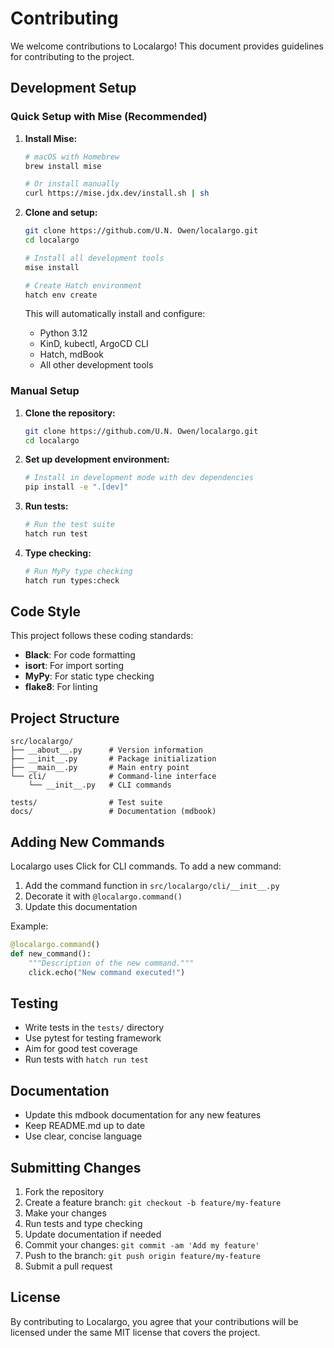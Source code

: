# Contributing

We welcome contributions to Localargo! This document provides guidelines for contributing to the project.

## Development Setup

### Quick Setup with Mise (Recommended)

1. **Install Mise:**
   ```bash
   # macOS with Homebrew
   brew install mise

   # Or install manually
   curl https://mise.jdx.dev/install.sh | sh
   ```

2. **Clone and setup:**
   ```bash
   git clone https://github.com/U.N. Owen/localargo.git
   cd localargo

   # Install all development tools
   mise install

   # Create Hatch environment
   hatch env create
   ```

   This will automatically install and configure:
   - Python 3.12
   - KinD, kubectl, ArgoCD CLI
   - Hatch, mdBook
   - All other development tools

### Manual Setup

1. **Clone the repository:**
   ```bash
   git clone https://github.com/U.N. Owen/localargo.git
   cd localargo
   ```

2. **Set up development environment:**
   ```bash
   # Install in development mode with dev dependencies
   pip install -e ".[dev]"
   ```

3. **Run tests:**
   ```bash
   # Run the test suite
   hatch run test
   ```

4. **Type checking:**
   ```bash
   # Run MyPy type checking
   hatch run types:check
   ```

## Code Style

This project follows these coding standards:

- **Black**: For code formatting
- **isort**: For import sorting
- **MyPy**: For static type checking
- **flake8**: For linting

## Project Structure

```text
src/localargo/
├── __about__.py      # Version information
├── __init__.py       # Package initialization
├── __main__.py       # Main entry point
└── cli/              # Command-line interface
    └── __init__.py   # CLI commands

tests/                # Test suite
docs/                 # Documentation (mdbook)
```

## Adding New Commands

Localargo uses Click for CLI commands. To add a new command:

1. Add the command function in `src/localargo/cli/__init__.py`
2. Decorate it with `@localargo.command()`
3. Update this documentation

Example:
```python
@localargo.command()
def new_command():
    """Description of the new command."""
    click.echo("New command executed!")
```

## Testing

- Write tests in the `tests/` directory
- Use pytest for testing framework
- Aim for good test coverage
- Run tests with `hatch run test`

## Documentation

- Update this mdbook documentation for any new features
- Keep README.md up to date
- Use clear, concise language

## Submitting Changes

1. Fork the repository
2. Create a feature branch: `git checkout -b feature/my-feature`
3. Make your changes
4. Run tests and type checking
5. Update documentation if needed
6. Commit your changes: `git commit -am 'Add my feature'`
7. Push to the branch: `git push origin feature/my-feature`
8. Submit a pull request

## License

By contributing to Localargo, you agree that your contributions will be licensed under the same MIT license that covers the project.
